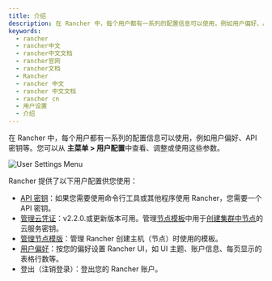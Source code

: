 ```yaml
---
title: 介绍
description: 在 Rancher 中，每个用户都有一系列的配置信息可以使用，例如用户偏好、API 密钥等。您可以从 **主菜单 > 用户配置**中查看、调整或使用这些参数。
keywords:
  - rancher
  - rancher中文
  - rancher中文文档
  - rancher官网
  - rancher文档
  - Rancher
  - rancher 中文
  - rancher 中文文档
  - rancher cn
  - 用户设置
  - 介绍
---
```


在 Rancher 中，每个用户都有一系列的配置信息可以使用，例如用户偏好、API 密钥等。您可以从 **主菜单 > 用户配置**中查看、调整或使用这些参数。

![User Settings Menu](/img/rancher/user-settings.png)

Rancher 提供了以下用户配置供您使用：

- [API 密钥](/docs/rancher2.5/user-settings/api-keys/_index)：如果您需要使用命令行工具或其他程序使用 Rancher，您需要一个 API 密钥。
- [管理云凭证](/docs/rancher2.5/user-settings/cloud-credentials/_index)：v2.2.0.或更新版本可用。管理[节点模板](/docs/rancher2.5/cluster-provisioning/rke-clusters/node-pools/_index#node-templates)中用于[创建集群中节点](/docs/rancher2.5/cluster-provisioning/rke-clusters/_index)的云服务密钥。
- [管理节点模版](/docs/rancher2.5/user-settings/node-templates/_index)：管理 Rancher 创建主机（节点）时使用的模板。
- [用户偏好](/docs/rancher2.5/user-settings/preferences/_index)：按您的偏好设置 Rancher UI，如 UI 主题、账户信息、每页显示的表格行数等。
- 登出（注销登录）：登出您的 Rancher 账户。
